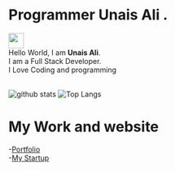 # Programmer Unais Ali  .
<img src="https://raw.githubusercontent.com/unaisshazan/unaisshazan/master/images/hello.gif" width="30"> <br />Hello World, I am <strong>Unais Ali</strong>.<br />
I am a Full Stack Developer.<br/>
I Love Coding and  programming
<br/>
<br/>

![github stats](https://github-readme-stats.vercel.app/api?username=unaisshazan&hide=contribs,prs)
![Top Langs](https://github-readme-stats.vercel.app/api/top-langs/?username=unaisshazan&layout=compact&theme=radical)

# My Work and website
-[Portfolio](http://www.unaisali.com)
<br />
-[My Startup](https://www.utech-edu.com)
<br />

